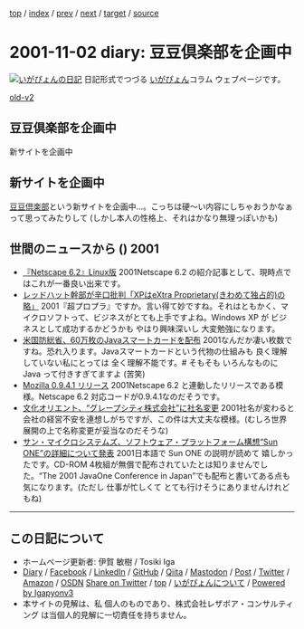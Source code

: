 [top](../index.html) 
 / [index](index.html) 
 / [prev](ig011101.html) 
 / [next](ig011105.html) 
 / [target](https://www.igapyon.jp/igapyon/diary/2001/ig011102.html) 
 / [source](https://github.com/igapyon/diary/blob/master/2001/ig011102.src.md) 

2001-11-02 diary: 豆豆倶楽部を企画中
=====================================================================================================
[![いがぴょんの日記](https://www.igapyon.jp/igapyon/diary/images/iga200306s.jpg "いがぴょん")](https://www.igapyon.jp/igapyon/diary/memo/memoigapyon.html) 日記形式でつづる [いがぴょん](https://www.igapyon.jp/igapyon/diary/memo/memoigapyon.html)コラム ウェブページです。

[old-v2](ig011102-orig.html)

## 豆豆倶楽部を企画中

新サイトを企画中


## 新サイトを企画中

[豆豆倶楽部](http://www.nttd-bb.com/solution/igapyon1/mame/)という新サイトを企画中…。こっちは硬～い内容にしちゃおうかなぁって思ってみたりして
(しかし本人の性格上、それはかなり無理っぽいかも)

## 世間のニュースから () 2001

* [『Netscape 6.2』Linux版](http://linux.ascii24.com/linux/news/today/2001/11/02/630951-000.html)  2001Netscape 6.2 の紹介記事として、現時点ではこれが一番良い出来です。
* [レッドハット幹部が辛口批判「XPはeXtra Proprietary(きわめて独占的)の略」](http://www.hotwired.co.jp/news/news/business/story/20011101102.html)  2001『超プロプラ』ですか。言い得て妙ですね。それはともかく、マイクロソフトって、ビジネスがとても上手ですよね。Windows XP が ビジネスとして成功するかどうかも やはり興味深いし 大変勉強になります。
* [米国防総省、60万枚のJavaスマートカードを配布](http://japan.internet.com/public/news/20011030/20.html)  2001なんだか凄い枚数ですね。恐れ入ります。Javaスマートカードという代物の仕組みも 良く理解していない私にとっては 全く理解不能です。# そもそも いろんなものに Java って付きすぎてますよ (苦笑)
* [Mozilla 0.9.4.1 リリース](http://www.mozilla.org/releases/#0.9.4.1)  2001Netscape 6.2 と連動したリリースである模様。Netscape 6.2 対応コードが0.9.4.1なのだそうです。
* [文化オリエント、“グレープシティ株式会社”に社名変更](http://ascii24.com/news/i/mrkt/article/2001/11/01/630915-000.html)  2001社名が変わると会社の経営不安を連想しがちですが、この件は大丈夫な模様。(むしろ世界展開の上で名称変更が妥当なのだそうな)
* [サン・マイクロシステムズ、ソフトウェア・プラットフォーム構想“Sun ONE”の詳細について発表](http://ascii24.com/news/i/soft/article/2001/10/31/630877-000.html)  2001日本語で Sun ONE の説明が読めて 嬉しかったです。CD-ROM 4枚組が無償で配布されていたとは知りませんでした。“The 2001 JavaOne Conference in Japan”でも配布と書いてある点も気になります。(ただし 仕事が忙しくて とても行けそうにありませんけれどもね)


----------------------------------------------------------------------------------------------------

## この日記について

* ホームページ更新者: 伊賀 敏樹 / Tosiki Iga
* [Diary](https://www.igapyon.jp/igapyon/diary/) / [Facebook](https://www.facebook.com/igapyon) / [LinkedIn](https://www.linkedin.com/in/toshikiiga) / [GitHub](https://github.com/igapyon) / [Qiita](https://qiita.com/igapyon) / [Mastodon](https://social.vivaldi.net/@igapyon) / [Post](https://post.news/igapyon) / [Twitter](https://twitter.com/ToshikiIga) / [Amazon](https://www.amazon.co.jp/%E4%BC%8A%E8%B3%80-%E6%95%8F%E6%A8%B9/e/B004LTQWCQ) / [OSDN](https://ja.osdn.net/users/iga/)
[Share on Twitter](https://twitter.com/intent/tweet?hashtags=igapyon%2Cdiary%2C%E3%81%84%E3%81%8C%E3%81%B4%E3%82%87%E3%82%93&text=%E8%B1%86%E8%B1%86%E5%80%B6%E6%A5%BD%E9%83%A8%E3%82%92%E4%BC%81%E7%94%BB%E4%B8%AD&url=https%3A%2F%2Fwww.igapyon.jp%2Figapyon%2Fdiary%2F2001%2Fig011102.html) / [top](../index.html) / [いがぴょんについて](https://www.igapyon.jp/igapyon/diary/memo/memoigapyon.html) / [Powered by Igapyonv3](https://github.com/igapyon/igapyonv3)
* 本サイトの見解は、私 個人のものであり、株式会社レザボア・コンサルティング は当個人的見解に一切責任を持ちません。 
